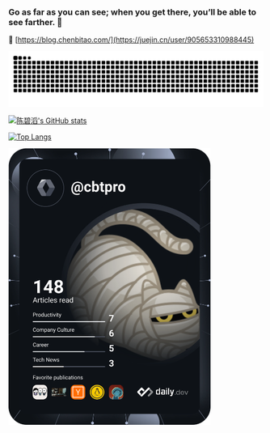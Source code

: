 ### Go as far as you can see; when you get there, you’ll be able to see farther. :rocket:

:link: [https://blog.chenbitao.com/](https://juejin.cn/user/905653310988445)

<picture>
  <source media="(prefers-color-scheme: dark)" srcset="https://raw.githubusercontent.com/cbtpro/cbtpro/output/github-snake-dark.svg" />
  <source media="(prefers-color-scheme: light)" srcset="https://raw.githubusercontent.com/cbtpro/cbtpro/output/github-snake.svg" />
  <img alt="github-snake" src="https://raw.githubusercontent.com/cbtpro/cbtpro/output/github-snake.svg" />
</picture>

[![陈碧滔's GitHub stats](https://github-readme-stats.vercel.app/api?username=cbtpro&count_private=true&show_icons=true&layout=compact)](https://github.com/anuraghazra/github-readme-stats)



[![Top Langs](https://github-readme-stats.vercel.app/api/top-langs/?username=cbtpro&layout=compact)](https://github.com/anuraghazra/github-readme-stats)

<a href="https://app.daily.dev/cbtpro"><img src="https://github.com/cbtpro/cbtpro/blob/main/devcard.svg" width="400" alt="peter chen's Dev Card"/></a>

<!--START_SECTION:waka-->
<!--END_SECTION:waka-->
